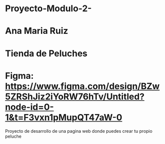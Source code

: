 # Proyecto-Modulo-2-
# Ana Maria Ruiz 
# Tienda de Peluches
# Figma:  https://www.figma.com/design/BZw5ZRShJiz2iYoRW76hTv/Untitled?node-id=0-1&t=F3vxn1pMupQT47aW-0
Proyecto de desarrollo de una pagina web donde puedes crear tu propio peluche
